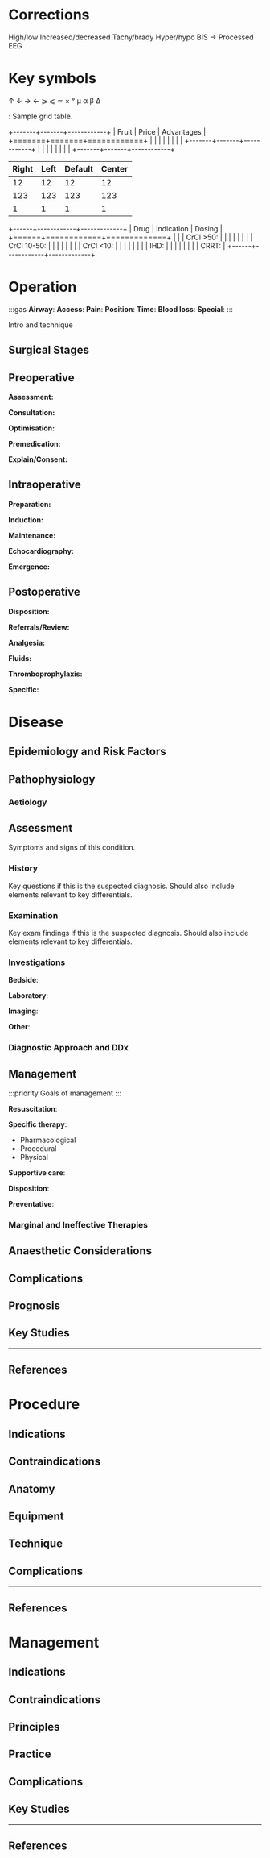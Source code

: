 # Corrections

High/low
Increased/decreased
Tachy/brady
Hyper/hypo
BIS -> Processed EEG

# Key symbols

↑
↓
→
←
⩾
⩽
≃
×
°
μ
α
β
Δ

: Sample grid table.

+-------+-------+------------+
| Fruit | Price | Advantages |
+=======+=======+============+
|       |       |            |
|       |       |            |
+-------+-------+------------+
|       |       |            |
|       |       |            |
+-------+-------+------------+

| Right | Left | Default | Center |
|-------|------|---------|--------|
|   12  |  12  |    12   |    12  |
|  123  |  123 |   123   |   123  |
|    1  |    1 |     1   |     1  |


+------+------------+-------------+
| Drug | Indication | Dosing      |
+======+============+=============+
|      |            | CrCl >50:   |
|      |            |             |
|      |            | CrCl 10-50: |
|      |            |             |
|      |            | CrCl <10:   |
|      |            |             |
|      |            | IHD:        |
|      |            |             |
|      |            | CRRT:       |
+------+------------+-------------+

# Operation

:::gas
**Airway**: 
**Access**: 
**Pain**: 
**Position**:
**Time**: 
**Blood loss**:
**Special**:
:::

Intro and technique

## Surgical Stages

## Preoperative

**Assessment:**

**Consultation:**

**Optimisation:**

**Premedication:**

**Explain/Consent:**


## Intraoperative

**Preparation:**

**Induction:**

**Maintenance:**

**Echocardiography:**

**Emergence:**

## Postoperative

**Disposition:**

**Referrals/Review:**

**Analgesia:**

**Fluids:**

**Thromboprophylaxis:**

**Specific:**


# Disease


## Epidemiology and Risk Factors

## Pathophysiology

### Aetiology

## Assessment

Symptoms and signs of this condition.

### History

Key questions if this is the suspected diagnosis. Should also include elements relevant to key differentials.

### Examination

Key exam findings if this is the suspected diagnosis. Should also include elements relevant to key differentials.

### Investigations

**Bedside**:

**Laboratory**:

**Imaging**:

**Other**:

### Diagnostic Approach and DDx


## Management

:::priority
Goals of management
:::

**Resuscitation**:

**Specific therapy**:

* Pharmacological
* Procedural
* Physical

**Supportive care**:

**Disposition**:

**Preventative**:


### Marginal and Ineffective Therapies

## Anaesthetic Considerations

## Complications

## Prognosis

## Key Studies


---

## References




# Procedure

## Indications

## Contraindications

## Anatomy

## Equipment

## Technique

## Complications


---

## References


# Management

## Indications

## Contraindications

## Principles

## Practice


## Complications


## Key Studies

---

## References
